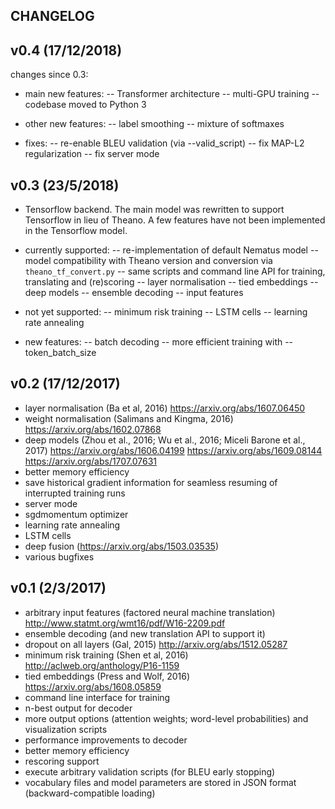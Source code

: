 CHANGELOG
---------

v0.4 (17/12/2018)
----------

changes since 0.3:

 - main new features:
   -- Transformer architecture
   -- multi-GPU training
   -- codebase moved to Python 3

 - other new features:
   -- label smoothing
   -- mixture of softmaxes

 - fixes:
   -- re-enable BLEU validation (via --valid_script)
   -- fix MAP-L2 regularization
   -- fix server mode

v0.3 (23/5/2018)
----------
 - Tensorflow backend. The main model was rewritten to support Tensorflow in lieu of Theano.
   A few features have not been implemented in the Tensorflow model.

 - currently supported:
   -- re-implementation of default Nematus model
   -- model compatibility with Theano version and conversion via `theano_tf_convert.py`
   -- same scripts and command line API for training, translating and (re)scoring
   -- layer normalisation
   -- tied embeddings
   -- deep models
   -- ensemble decoding
   -- input features
 
 - not yet supported:
   -- minimum risk training
   -- LSTM cells
   -- learning rate annealing

 - new features:
   -- batch decoding
   -- more efficient training with --token_batch_size

v0.2 (17/12/2017)
----------

 - layer normalisation (Ba et al, 2016) https://arxiv.org/abs/1607.06450
 - weight normalisation (Salimans and Kingma, 2016) https://arxiv.org/abs/1602.07868
 - deep models (Zhou et al., 2016; Wu et al., 2016; Miceli Barone et al., 2017) https://arxiv.org/abs/1606.04199 https://arxiv.org/abs/1609.08144 https://arxiv.org/abs/1707.07631
 - better memory efficiency
 - save historical gradient information for seamless resuming of interrupted training runs
 - server mode
 - sgdmomentum optimizer
 - learning rate annealing
 - LSTM cells
 - deep fusion (https://arxiv.org/abs/1503.03535)
 - various bugfixes

v0.1 (2/3/2017)
---------------

 - arbitrary input features (factored neural machine translation) http://www.statmt.org/wmt16/pdf/W16-2209.pdf
 - ensemble decoding (and new translation API to support it)
 - dropout on all layers (Gal, 2015) http://arxiv.org/abs/1512.05287
 - minimum risk training (Shen et al, 2016) http://aclweb.org/anthology/P16-1159
 - tied embeddings (Press and Wolf, 2016) https://arxiv.org/abs/1608.05859
 - command line interface for training
 - n-best output for decoder
 - more output options (attention weights; word-level probabilities) and visualization scripts
 - performance improvements to decoder
 - better memory efficiency
 - rescoring support
 - execute arbitrary validation scripts (for BLEU early stopping)
 - vocabulary files and model parameters are stored in JSON format (backward-compatible loading)
